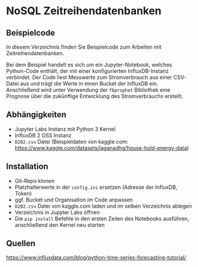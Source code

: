 # NoSQL Zeitreihendatenbanken
## Beispielcode

In diesem Verzeichnis finden Sie Beispielcode zum Arbeiten mit Zeitreihendatenbanken.

Bei dem Beispiel handelt es sich um ein Jupyter-Notebook, welches Python-Code enthält, der mit einer konfigurierten InfluxDB-Instanz verbindet. Der Code liest Messwerte zum Stromverbrauch aus einer CSV-Datei aus und trägt die Werte in einen Bucket der InfluxDB ein. Anschließend wird unter Verwendung der `fbprophet` Bibliothek eine Prognose über die zukünftige Entwicklung des Stromverbrauchs erstellt.

## Abhängigkeiten
- Jupyter Labs Instanz mit Python 3 Kernel
- InfluxDB 2 OSS Instanz
- `D202.csv` Datei (Beispieldaten von kaggle.com: https://www.kaggle.com/datasets/jaganadhg/house-hold-energy-data)

## Installation
- Git-Repo klonen
- Platzhalterwerte in der `config.ini` ersetzen (Adresse der InfluxDB, Token)
- ggf. Bucket und Organisation im Code anpassen
- `D202.csv` Datei von kaggle.com laden und im selben Verzeichnis ablegen
- Verzeichnis in Jupyter Labs öffnen
- Die `pip install` Befehle in den ersten Zeilen des Notebooks ausführen, anschließend den Kernel neu starten

## Quellen
https://www.influxdata.com/blog/python-time-series-forecasting-tutorial/
